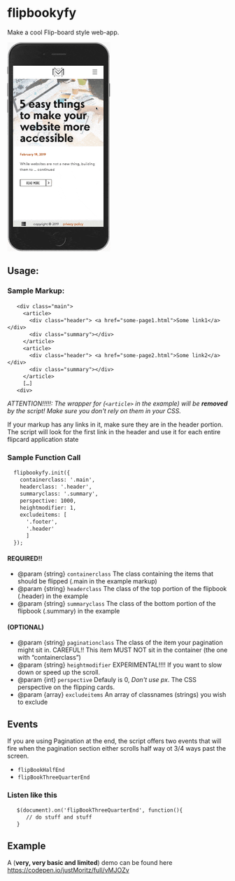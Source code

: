 # flipbookyfy
Make a cool Flip-board style web-app.

![sample image](https://raw.githubusercontent.com/justMoritz/images/master/flipbookify.gif)



## Usage:

### Sample Markup:
```
   <div class="main">
     <article>
       <div class="header"> <a href="some-page1.html">Some link1</a> </div>
       <div class="summary"></div>
     </article>
     <article>
       <div class="header"> <a href="some-page2.html">Some link2</a> </div>
       <div class="summary"></div>
     </article>
     […]
   <div>
```

*ATTENTION!!!!!: The wrapper for (`<article>` in the example) will be **removed** by the script!*
*Make sure you don't rely on them in your CSS.*

If your markup has any links in it, make sure they are in the header portion. The script will
look for the first link in the header and use it for each entire flipcard application state

### Sample Function Call

```
  flipbookyfy.init({
    containerclass: '.main',
    headerclass: '.header',
    summaryclass: '.summary',
    perspective: 1000,
    heightmodifier: 1,
    excludeitems: [
      '.footer',
      '.header'
      ]
  });
```

#### REQUIRED!!

  * @param  {string} `containerclass`   The class containing the items that should be flipped (.main in the example markup)
  * @param  {string} `headerclass`      The class of the top portion of the flipbook (.header) in the example
  * @param  {string} `summaryclass`     The class of the bottom portion of the flipbook (.summary) in the example

#### (OPTIONAL)
  *  @param  {string} `paginationclass` The class of the item your pagination might sit in. CAREFUL!! This item MUST NOT sit in the container (the one with “containerclass”)
  * @param  {string} `heightmodifier`   EXPERIMENTAL!!!! If you want to slow down or speed up the scroll.
  * @param  {int}    `perspective`      Defauly is 0, _Don't use px_. The CSS perspective on the flipping cards.
  * @param  {array}  `excludeitems`     An array of classnames (strings) you wish to exclude


## Events

If you are using Pagination at the end, the script offers two events that will fire when the pagination section either scrolls half way ot 3/4 ways past the screen.

- `flipBookHalfEnd`
- `flipBookThreeQuarterEnd`

### Listen like this
```
   $(document).on('flipBookThreeQuarterEnd', function(){
      // do stuff and stuff
   }
```

## Example

A (**very, very basic and limited**) demo can be found here https://codepen.io/justMoritz/full/vMJOZv
